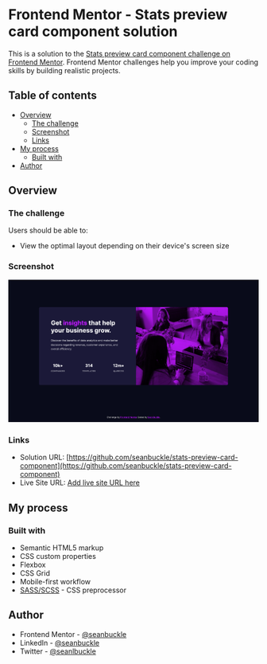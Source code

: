 # Frontend Mentor - Stats preview card component solution

This is a solution to the [Stats preview card component challenge on Frontend Mentor](https://www.frontendmentor.io/challenges/stats-preview-card-component-8JqbgoU62). Frontend Mentor challenges help you improve your coding skills by building realistic projects. 

## Table of contents

- [Overview](#overview)
  - [The challenge](#the-challenge)
  - [Screenshot](#screenshot)
  - [Links](#links)
- [My process](#my-process)
  - [Built with](#built-with)
- [Author](#author)

## Overview

### The challenge

Users should be able to:

- View the optimal layout depending on their device's screen size

### Screenshot

![](./images/screenshot.png)

### Links
- Solution URL: [https://github.com/seanbuckle/stats-preview-card-component](https://github.com/seanbuckle/stats-preview-card-component)
- Live Site URL: [Add live site URL here](https://your-live-site-url.com)

## My process
### Built with
- Semantic HTML5 markup
- CSS custom properties
- Flexbox
- CSS Grid
- Mobile-first workflow
- [SASS/SCSS](https://sass-lang.com/) - CSS preprocessor

## Author
- Frontend Mentor - [@seanbuckle](https://www.frontendmentor.io/profile/seanbuckle)
- LinkedIn - [@seanbuckle](https://www.linkedin.com/in/seanbuckle)
- Twitter - [@seanlbuckle](https://www.twitter.com/seanlbuckle)
